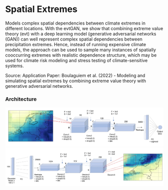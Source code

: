 # Spatial Extremes

Models complex spatial dependencies between climate extremes in different locations. With the evtGAN, we show that combining extreme value theory (evt) with a deep learning model (generative adversarial networks (GAN)) can well represent complex spatial dependencies between precipitation extremes. Hence, instead of running expensive climate models, the approach can be used to sample many instances of spatially cooccurring extremes with realistic dependence structure, which may be used for climate risk modeling and stress testing of climate-sensitive systems.

Source: Application Paper: Boulaguiem et al. (2022) - Modeling and simulating spatial extremes by combining extreme value theory with generative adversarial networks.

### Architecture

![Architecture](docs/images/Discriminator.jpg)
![Architecture](docs/images/Generator.jpg)
